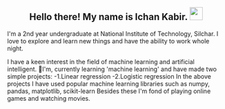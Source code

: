 <h2 align="center">Hello there! My name is Ichan Kabir. <img src="https://raw.githubusercontent.com/MartinHeinz/MartinHeinz/master/wave.gif" width="30px"></h2>
<p>I'm a 2nd year undergraduate at National Institute of Technology, Silchar. I love to explore and learn new things and have the ability to work whole night. 
</p>
I have a keen  interest in the field of machine learning and artificial intelligent. 🌱I'm, currently learning 'machine learning' and have made two simple projects:
		-1.Linear regression
		-2.Logistic regression
In the above projects I have used popular machine learning libraries such as numpy, pandas, matplotlib, scikit-learn
Besides these I'm fond of playing online games and watching movies.



<!--
**ikabir21/ikabir21** is a ✨ _special_ ✨ repository because its `README.md` (this file) appears on your GitHub profile.

Here are some ideas to get you started:

- 🔭 I’m currently working on ...
- 🌱 I’m currently learning ...
- 👯 I’m looking to collaborate on ...
- 🤔 I’m looking for help with ...
- 💬 Ask me about ...
- 📫 How to reach me: ...
- 😄 Pronouns: ...
- ⚡ Fun fact: ...
-->
<!-- ![Kabir's Github Stats](https://github-readme-stats.vercel.app/api?username=ikabir21&show_icons=true&theme=radical) -->
